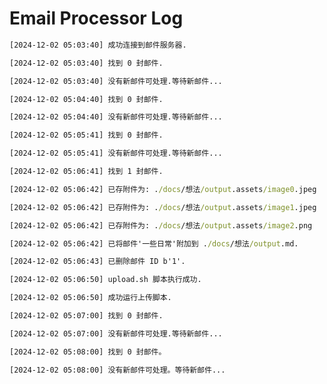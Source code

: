 # Email Processor Log

```cmd
[2024-12-02 05:03:40] 成功连接到邮件服务器.
```

```cmd
[2024-12-02 05:03:40] 找到 0 封邮件.
```

```cmd
[2024-12-02 05:03:40] 没有新邮件可处理.等待新邮件...
```

```cmd
[2024-12-02 05:04:40] 找到 0 封邮件.
```

```cmd
[2024-12-02 05:04:40] 没有新邮件可处理.等待新邮件...
```

```cmd
[2024-12-02 05:05:41] 找到 0 封邮件.
```

```cmd
[2024-12-02 05:05:41] 没有新邮件可处理.等待新邮件...
```

```cmd
[2024-12-02 05:06:41] 找到 1 封邮件.
```

```cmd
[2024-12-02 05:06:42] 已存附件为: ./docs/想法/output.assets/image0.jpeg
```

```cmd
[2024-12-02 05:06:42] 已存附件为: ./docs/想法/output.assets/image1.jpeg
```

```cmd
[2024-12-02 05:06:42] 已存附件为: ./docs/想法/output.assets/image2.png
```

```cmd
[2024-12-02 05:06:42] 已将邮件'一些日常'附加到 ./docs/想法/output.md.
```

```cmd
[2024-12-02 05:06:43] 已删除邮件 ID b'1'.
```

```cmd
[2024-12-02 05:06:50] upload.sh 脚本执行成功.
```

```cmd
[2024-12-02 05:06:50] 成功运行上传脚本.
```

```cmd
[2024-12-02 05:07:00] 找到 0 封邮件.
```

```cmd
[2024-12-02 05:07:00] 没有新邮件可处理.等待新邮件...
```


```cmd
[2024-12-02 05:08:00] 找到 0 封邮件。
```

```cmd
[2024-12-02 05:08:00] 没有新邮件可处理。等待新邮件...
```

